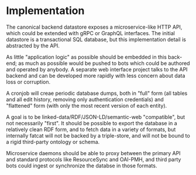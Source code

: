 # Implementation

The canonical backend datastore exposes a microservice-like HTTP API, which
could be extended with gRPC or GraphQL interfaces. The initial datastore is a
transactional SQL database, but this implementation detail is abstracted by the
API.

As little "application logic" as possible should be embedded in this back-end;
as much as possible would be pushed to bots which could be authored and
operated by anybody. A separate web interface project talks to the API backend
and can be developed more rapidly with less concern about data loss or
corruption.

A cronjob will creae periodic database dumps, both in "full" form (all tables
and all edit history, removing only authentication credentials) and "flattened"
form (with only the most recent version of each entity).

A goal is to be linked-data/RDF/JSON-LD/semantic-web "compatible", but not
necessarily "first". It should be possible to export the database in a
relatively clean RDF form, and to fetch data in a variety of formats, but
internally fatcat will not be backed by a triple-store, and will not be bound
to a rigid third-party ontology or schema.

Microservice daemons should be able to proxy between the primary API and
standard protocols like ResourceSync and OAI-PMH, and third party bots could
ingest or synchronize the databse in those formats.

